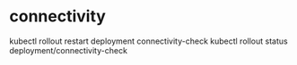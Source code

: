 # connectivity
kubectl rollout restart deployment connectivity-check
kubectl rollout status deployment/connectivity-check

